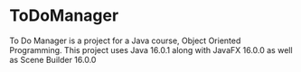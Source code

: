 # ToDoManager
To Do Manager is a project for a Java course, Object Oriented Programming. This project uses Java 16.0.1 along with JavaFX 16.0.0 as well as Scene Builder 16.0.0
